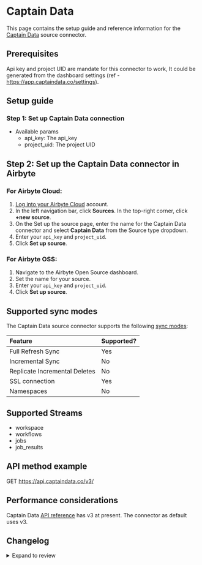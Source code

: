 # Captain Data

This page contains the setup guide and reference information for the [Captain Data](https://docs.captaindata.co/#intro) source connector.

## Prerequisites

Api key and project UID are mandate for this connector to work, It could be generated from the dashboard settings (ref - https://app.captaindata.co/settings).

## Setup guide

### Step 1: Set up Captain Data connection

- Available params
  - api_key: The api_key
  - project_uid: The project UID

## Step 2: Set up the Captain Data connector in Airbyte

### For Airbyte Cloud:

1. [Log into your Airbyte Cloud](https://cloud.airbyte.io/workspaces) account.
2. In the left navigation bar, click **Sources**. In the top-right corner, click **+new source**.
3. On the Set up the source page, enter the name for the Captain Data connector and select **Captain Data** from the Source type dropdown.
4. Enter your `api_key` and `project_uid`.
5. Click **Set up source**.

### For Airbyte OSS:

1. Navigate to the Airbyte Open Source dashboard.
2. Set the name for your source.
3. Enter your `api_key` and `project_uid`.
4. Click **Set up source**.

## Supported sync modes

The Captain Data source connector supports the following [sync modes](https://docs.airbyte.com/cloud/core-concepts#connection-sync-modes):

| Feature                       | Supported? |
| :---------------------------- | :--------- |
| Full Refresh Sync             | Yes        |
| Incremental Sync              | No         |
| Replicate Incremental Deletes | No         |
| SSL connection                | Yes        |
| Namespaces                    | No         |

## Supported Streams

- workspace
- workflows
- jobs
- job_results

## API method example

GET https://api.captaindata.co/v3/

## Performance considerations

Captain Data [API reference](https://docs.captaindata.co/#intro) has v3 at present. The connector as default uses v3.

## Changelog

<details>
  <summary>Expand to review</summary>

| Version | Date       | Pull Request                                            | Subject                                     |
| :------ |:-----------| :------------------------------------------------------ |:--------------------------------------------|
| 0.2.21 | 2025-04-19 | [58274](https://github.com/airbytehq/airbyte/pull/58274) | Update dependencies |
| 0.2.20 | 2025-04-12 | [57657](https://github.com/airbytehq/airbyte/pull/57657) | Update dependencies |
| 0.2.19 | 2025-04-05 | [57117](https://github.com/airbytehq/airbyte/pull/57117) | Update dependencies |
| 0.2.18 | 2025-03-29 | [56572](https://github.com/airbytehq/airbyte/pull/56572) | Update dependencies |
| 0.2.17 | 2025-03-22 | [56152](https://github.com/airbytehq/airbyte/pull/56152) | Update dependencies |
| 0.2.16 | 2025-03-08 | [55396](https://github.com/airbytehq/airbyte/pull/55396) | Update dependencies |
| 0.2.15 | 2025-03-01 | [54834](https://github.com/airbytehq/airbyte/pull/54834) | Update dependencies |
| 0.2.14 | 2025-02-22 | [54232](https://github.com/airbytehq/airbyte/pull/54232) | Update dependencies |
| 0.2.13 | 2025-02-15 | [53900](https://github.com/airbytehq/airbyte/pull/53900) | Update dependencies |
| 0.2.12 | 2025-02-08 | [53403](https://github.com/airbytehq/airbyte/pull/53403) | Update dependencies |
| 0.2.11 | 2025-02-01 | [52892](https://github.com/airbytehq/airbyte/pull/52892) | Update dependencies |
| 0.2.10 | 2025-01-25 | [52185](https://github.com/airbytehq/airbyte/pull/52185) | Update dependencies |
| 0.2.9 | 2025-01-18 | [51741](https://github.com/airbytehq/airbyte/pull/51741) | Update dependencies |
| 0.2.8 | 2025-01-11 | [51277](https://github.com/airbytehq/airbyte/pull/51277) | Update dependencies |
| 0.2.7 | 2024-12-28 | [50475](https://github.com/airbytehq/airbyte/pull/50475) | Update dependencies |
| 0.2.6 | 2024-12-21 | [50192](https://github.com/airbytehq/airbyte/pull/50192) | Update dependencies |
| 0.2.5 | 2024-12-14 | [49569](https://github.com/airbytehq/airbyte/pull/49569) | Update dependencies |
| 0.2.4 | 2024-12-12 | [49299](https://github.com/airbytehq/airbyte/pull/49299) | Update dependencies |
| 0.2.3 | 2024-12-11 | [48900](https://github.com/airbytehq/airbyte/pull/48900) | Starting with this version, the Docker image is now rootless. Please note that this and future versions will not be compatible with Airbyte versions earlier than 0.64 |
| 0.2.2 | 2024-11-04 | [48177](https://github.com/airbytehq/airbyte/pull/48177) | Update dependencies |
| 0.2.1 | 2024-10-29 | [47769](https://github.com/airbytehq/airbyte/pull/47769) | Update dependencies |
| 0.2.0 | 2024-08-19 | [44419](https://github.com/airbytehq/airbyte/pull/44419) | Refactor connector to manifest-only format |
| 0.1.15 | 2024-08-17 | [44340](https://github.com/airbytehq/airbyte/pull/44340) | Update dependencies |
| 0.1.14 | 2024-08-12 | [43919](https://github.com/airbytehq/airbyte/pull/43919) | Update dependencies |
| 0.1.13 | 2024-08-10 | [43531](https://github.com/airbytehq/airbyte/pull/43531) | Update dependencies |
| 0.1.12 | 2024-08-03 | [43136](https://github.com/airbytehq/airbyte/pull/43136) | Update dependencies |
| 0.1.11 | 2024-07-27 | [42717](https://github.com/airbytehq/airbyte/pull/42717) | Update dependencies |
| 0.1.10 | 2024-07-20 | [42137](https://github.com/airbytehq/airbyte/pull/42137) | Update dependencies |
| 0.1.9 | 2024-07-13 | [41751](https://github.com/airbytehq/airbyte/pull/41751) | Update dependencies |
| 0.1.8 | 2024-07-10 | [41583](https://github.com/airbytehq/airbyte/pull/41583) | Update dependencies |
| 0.1.7 | 2024-07-09 | [41321](https://github.com/airbytehq/airbyte/pull/41321) | Update dependencies |
| 0.1.6 | 2024-07-06 | [40886](https://github.com/airbytehq/airbyte/pull/40886) | Update dependencies |
| 0.1.5 | 2024-06-25 | [40486](https://github.com/airbytehq/airbyte/pull/40486) | Update dependencies |
| 0.1.4 | 2024-06-21 | [39929](https://github.com/airbytehq/airbyte/pull/39929) | Update dependencies |
| 0.1.3 | 2024-06-15 | [39508](https://github.com/airbytehq/airbyte/pull/39508) | Make connector compatible with Builder |
| 0.1.2 | 2024-06-04 | [38951](https://github.com/airbytehq/airbyte/pull/38951) | [autopull] Upgrade base image to v1.2.1 |
| 0.1.1 | 2024-05-20 | [38374](https://github.com/airbytehq/airbyte/pull/38374) | [autopull] base image + poetry + up_to_date |
| 0.1.0   | 2023-04-15 | [Init](https://github.com/airbytehq/airbyte/pull/25230) | Initial commit                              |

</details>
